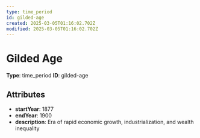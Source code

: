```yaml
---
type: time_period
id: gilded-age
created: 2025-03-05T01:16:02.702Z
modified: 2025-03-05T01:16:02.702Z
---
```


# Gilded Age

**Type**: time_period
**ID**: gilded-age

## Attributes

- **startYear**: 1877
- **endYear**: 1900
- **description**: Era of rapid economic growth, industrialization, and wealth inequality

